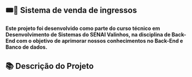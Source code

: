## 🎟️🎫 Sistema de venda de ingressos

#### Este projeto foi desenvolvido como parte do curso técnico em Desenvolvimento de Sistemas do SENAI Valinhos, na disciplina de Back-End com o objetivo de aprimorar nossos conhecimentos no Back-End e Banco de dados.

## 📚 Descrição do Projeto